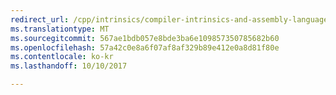 ```yaml
---
redirect_url: /cpp/intrinsics/compiler-intrinsics-and-assembly-language
ms.translationtype: MT
ms.sourcegitcommit: 567ae1bdb057e8bde3ba6e109857350785682b60
ms.openlocfilehash: 57a42c0e8a6f07af8af329b89e412e0a8d81f80e
ms.contentlocale: ko-kr
ms.lasthandoff: 10/10/2017

---
```


